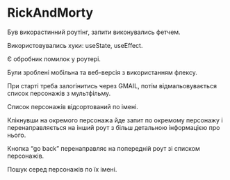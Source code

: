 # RickAndMorty


Був викорастинний роутінг, запити виконувались фетчем. 

Використовувались хуки: useState, useEffect. 

Є обробник помилок у роутері. 

Були зроблені мобільна та веб-версія з використанням флексу.

При старті треба залогінитись через GMAIL, потім відмальовувається список персонажів з мультфільму. 

Список персонажів відсортований по імені.

Клікнувши на окремого персонажа йде запит по окремому персонажу і
перенаправляється на інший роут з більш детальною інформацією про нього.

Кнопка “go back” перенаправляє на попередній роут зі списком персонажів.

Пошук серед персонажів по їх імені.


